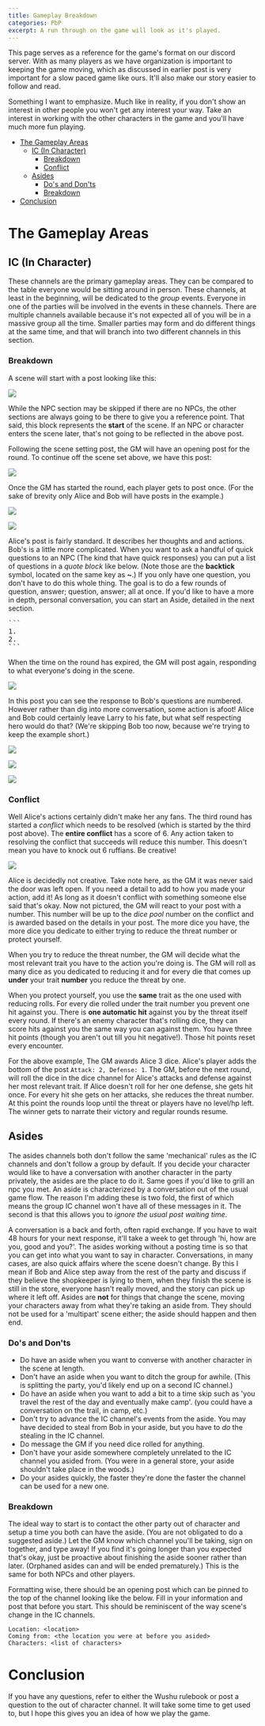 ```yaml
---
title: Gameplay Breakdown
categories: PbP
excerpt: A run through on the game will look as it's played.
---
```


This page serves as a reference for the game's format on our discord server. With as many players as we have organization is important to keeping the game moving, which as discussed in earlier post is very important for a slow paced game like ours. It'll also make our story easier to follow and read. 

Something I want to emphasize. Much like in reality, if you don't show an interest in other people you won't get any interest your way. Take an interest in working with the other characters in the game and you'll have much more fun playing. 

<!-- TOC -->

- [The Gameplay Areas](#the-gameplay-areas)
    - [IC (In Character)](#ic-in-character)
        - [Breakdown](#breakdown)
        - [Conflict](#conflict)
    - [Asides](#asides)
        - [Do's and Don'ts](#dos-and-donts)
        - [Breakdown](#breakdown-1)
- [Conclusion](#conclusion)

<!-- /TOC -->

# The Gameplay Areas

## IC (In Character)

These channels are the primary gameplay areas. They can be compared to the table everyone would be sitting around in person. These channels, at least in the beginning, will be dedicated to the *group* events. Everyone in one of the parties will be involved in the events in these channels. There are multiple channels available because it's not expected all of you will be in a massive group all the time. Smaller parties may form and do different things at the same time, and that will branch into two different channels in this section. 

### Breakdown

A scene will start with a post looking like this:

![](https://i.imgur.com/vwWfQEQ.png)

While the NPC section may be skipped if there are no NPCs, the other sections are always going to be there to give you a reference point. That said, this block represents the **start** of the scene. If an NPC or character enters the scene later, that's not going to be reflected in the above post. 

Following the scene setting post, the GM will have an opening post for the round. To continue off the scene set above, we have this post:

![](https://i.imgur.com/hfhClrV.png)

Once the GM has started the round, each player gets to post once. (For the sake of brevity only Alice and Bob will have posts in the example.)

![](https://i.imgur.com/JOsoxhW.png)

![](https://i.imgur.com/znLcVNz.png)

Alice's post is fairly standard. It describes her thoughts and and actions. Bob's is a little more complicated. When you want to ask a handful of quick questions to an NPC (The kind that have quick responses) you can put a list of questions in a *quote block* like below. (Note those are the **backtick** symbol, located on the same key as **~**.) If you only have one question, you don't have to do this whole thing. The goal is to do a few rounds of question, answer; question, answer; all at once. If you'd like to have a more in depth, personal conversation, you can start an Aside, detailed in the next section.

<pre>
```
1.
2.
```
</pre>

When the time on the round has expired, the GM will post again, responding to what everyone's doing in the scene.

![](https://i.imgur.com/PIPhmEZ.png)

In this post you can see the response to Bob's questions are numbered. However rather than dig into more conversation, some action is afoot! Alice and Bob could certainly leave Larry to his fate, but what self respecting hero would do that? (We're skipping Bob too now, because we're trying to keep the example short.)

![](https://i.imgur.com/7silgt2.png)

![](https://i.imgur.com/QecSlPD.png)

![](https://i.imgur.com/zlCnTbB.png)

### Conflict

Well Alice's actions certainly didn't make her any fans. The third round has started a *conflict* which needs to be resolved (which is started by the third post above). The **entire conflict** has a score of 6. Any action taken to resolving the conflict that succeeds will reduce this number. This doesn't mean you have to knock out 6 ruffians. Be creative! 

![](https://i.imgur.com/sFzoJ6y.png)

Alice is decidedly not creative. Take note here, as the GM it was never said the door was left open. If you need a detail to add to how you made your action, add it! As long as it doesn't conflict with something someone else said that's okay. Now not pictured, the GM will react to your post with a number. This number will be up to the *dice pool* number on the conflict and is awarded based on the details in your post. The more dice you have, the more dice you dedicate to either trying to reduce the threat number or protect yourself.

When you try to reduce the threat number, the GM will decide what the most relevant trait you have to the action you're doing is. The GM will roll as many dice as you dedicated to reducing it and for every die that comes up **under** your trait **number** you reduce the threat by one. 

When you protect yourself, you use the **same** trait as the one used with reducing rolls. For every die rolled under the trait number you prevent one hit against you. There is **one automatic hit** against you by the threat itself every round. If there's an enemy character that's rolling dice, they can score hits against you the same way you can against them. You have three hit points (though you aren't out till you hit negative!). Those hit points reset every encounter.

For the above example, The GM awards Alice 3 dice. Alice's player adds the bottom of the post `Attack: 2, Defense: 1`. The GM, before the next round, will roll the dice in the dice channel for Alice's attacks and defense against her most relevant trait. If Alice doesn't roll for her one defense, she gets hit once. For every hit she gets on her attacks, she reduces the threat number. At this point the rounds loop until the threat or players have no level/hp left. The winner gets to narrate their victory and regular rounds resume. 

## Asides

The asides channels both don't follow the same 'mechanical' rules as the IC channels and don't follow a group by default. If you decide your character would like to have a conversation with another character in the party privately, the asides are the place to do it. Same goes if you'd like to grill an npc you met. An aside is characterized by a conversation out of the usual game flow. The reason I'm adding these is two fold, the first of which means the group IC channel won't have all of these messages in it. The second is that this allows you to *ignore the usual post waiting time*. 

A conversation is a back and forth, often rapid exchange. If you have to wait 48 hours for your next response, it'll take a week to get through 'hi, how are you, good and you?'. The asides working without a posting time is so that you can get into what you want to say in character. Conversations, in many cases, are also quick affairs where the scene doesn't change. By this I mean if Bob and Alice step away from the rest of the party and discuss if they believe the shopkeeper is lying to them, when they finish the scene is still in the store, everyone hasn't really moved, and the story can pick up where it left off. Asides are **not** for things that change the scene, moving your characters away from what they're taking an aside from. They should not be used for a 'multipart' scene either; the aside should happen and then end.

### Do's and Don'ts

* Do have an aside when you want to converse with another character in the scene at length.
* Don't have an aside when you want to ditch the group for awhile. (This is splitting the party, you'd likely end up on a second IC channel.)
* Do have an aside when you want to add a bit to a time skip such as 'you travel the rest of the day and eventually make camp'. (you could have a conversation on the trail, in camp, etc.)
* Don't try to advance the IC channel's events from the aside. You may have decided to steal from Bob in your aside, but you have to *do* the stealing in the IC channel.
* Do message the GM if you need dice rolled for anything. 
* Don't have your aside somewhere completely unrelated to the IC channel you asided from. (You were in a general store, your aside shouldn't take place in the woods.)
* Do your asides quickly, the faster they're done the faster the channel can be used for a new one.

### Breakdown

The ideal way to start is to contact the other party out of character and setup a time you both can have the aside. (You are not obligated to do a suggested aside.) Let the GM know which channel you'll be taking, sign on together, and type away! If you find it's going longer than you expected that's okay, just be proactive about finishing the aside sooner rather than later. (Orphaned asides can and will be ended prematurely.) This is the same for both NPCs and other players. 

Formatting wise, there should be an opening post which can be pinned to the top of the channel looking like the below. Fill in your information and post that before you start. This should be reminiscent of the way scene's change in the IC channels.

```
Location: <location>
Coming from: <the location you were at before you asided>
Characters: <list of characters>
```

# Conclusion

If you have any questions, refer to either the Wushu rulebook or post a question to the out of character channel. It will take some time to get used to, but I hope this gives you an idea of how we play the game. 